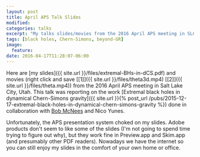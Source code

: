 ```yaml
---
layout: post
title: April APS Talk Slides
modified:
categories: talks
excerpt: "My talks slides/movies from the 2016 April APS meeting in SLC"
tags: [black holes, Chern-Simons, beyond-GR]
image:
  feature:
date: 2016-04-17T11:28:07-06:00
---
```


Here are [my slides]({{ site.url }}/files/extremal-BHs-in-dCS.pdf) and
movies (right click and save
[[1]]({{ site.url }}/files/theta3d.mp4)
[[2]]({{ site.url }}/files/theta.mp4))
from the 2016 April APS meeting in Salt Lake City, Utah.  This talk
was reporting on the work
[Extremal black holes in dynamical Chern-Simons gravity]({{ site.url }}{% post_url /pubs/2015-12-17-extremal-black-holes-in-dynamical-chern-simons-gravity %})
done in collaboration with [Bob McNees](http://jacobi.luc.edu/) and
Nico Yunes.

Unfortunately, the APS presentation system choked on my slides.  Adobe
products don't seem to like some of the slides (I'm not going to spend
time trying to figure out why), but they work fine in Preview.app and
Skim.app (and presumably other PDF readers).  Nowadays we have the
internet so you can still enjoy my slides in the comfort of your own
home or office.
